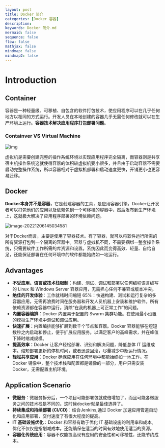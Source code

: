 ```yaml
---
layout: post
title: Docker 简介
categories: [Docker 容器]
description: 
keywords: Docker 简介.md
mermaid: false
sequence: false
flow: false
mathjax: false
mindmap: false
mindmap2: false
---
```

# Introduction

## Container

容器是一种轻量级、可移植、自包含的软件打包技术，使应用程序可以在几乎任何地方以相同的方式运行。开发人员在本地创建的容器几乎无需任何修改就可以在生产环境上运行。**容器技术解决应用程序打包部署问题**。



### Containver VS Virtual Machine

![img](https://oss.xubighead.top/oss/image/202506/1930508250534481922.jpg)



虚拟机是需要创建完整的操作系统环境以实现应用程序完全隔离，而容器则是共享宿主机操作系统这就使得容器的体积较虚拟机要小很多，并且由于启动容器不需要启动完整操作系统，所以容器相对于虚拟机部署和启动速度更快，开销更小也更容易迁移。



## Docker

**Docker本身并不是容器**，它是创建容器的工具，是应用容器引擎。Docker让开发者可以打包他们的应用以及依赖包到一个可移植的容器中，然后发布到生产环境上，这就极大解决了应用程序部署的环境依赖问题。

![image-20221206145034581](https://oss.xubighead.top/oss/image/202506/1930508268402216962.jpg)

对于Docker而言，主要是使用了容器技术。有了容器，就可以将软件运行所需的所有资源打包到一个隔离的容器中。容器与虚拟机不同，不需要捆绑一整套操作系统，只需要软件工作所需的库资源和设置。系统因此而变得高效、轻量、自给自足，还能保证部署在任何环境中的软件都能始终如一地运行。



## Advantages

- **不受应用、语言或技术栈限制**：构建、测试、调试和部署以任何编程语言编写的 Linux 和 Windows Server 容器应用，无需担心任何不兼容或版本冲突。
- **绝佳的开发体验**：工作就绪时间缩短 65%：快速构建、测试和运行复杂的多容器应用，无需再浪费时间在服务器和开发人员机器上安装和维护软件。所有依赖资源都在容器中运行，消除“在我的机器上可正常工作”的问题。
- **内置容器编排**：Docker 内置易于配置的 Swarm 集群功能。在使用最小设置的模拟生产环境中测试和调试应用。
- **快速扩展**：内置编排能够扩展到数千个节点和容器。Docker 容器能够在短短数秒之内启动和停止，便于扩展应用服务，以满足客户的高峰需求，并在峰值下降时缩减规模。
- **提高效率**：Docker 让客户轻松部署、识别和解决问题，降低总体 IT 运维成本。缩短部署更新的停机时间，或者迅速回滚，尽量减少中断运行情况。
- **轻松共享应用**：Docker 确保应用在任何环境中都能始终如一地工作。在 Docker 镜像中，整个技术栈和配置都是镜像的一部分，用户只需安装 Docker，无需配置主机环境。



## Application Scenario

- **微服务**：微服务拆分后，一个项目可能部署包就成倍增加了，而且可能各微服务之间的技术栈是不同的，这时候docker就是最佳选择了。
- **持续集成和持续部署 (CI/CD)**：结合Jenkins,通过 Docker 加速应用管道自动化和应用部署，交付速度了有很大程度的提高。
- **IT** **基础设施优化**：Docker 和容器有助于优化 IT 基础设施的利用率和成本。优化不仅仅是指削减成本，还能确保在适当的时间有效地使用适当的资源。
- **容器化传统应用**：容器不仅能提高现有应用的安全性和可移植性，还能节约成本。